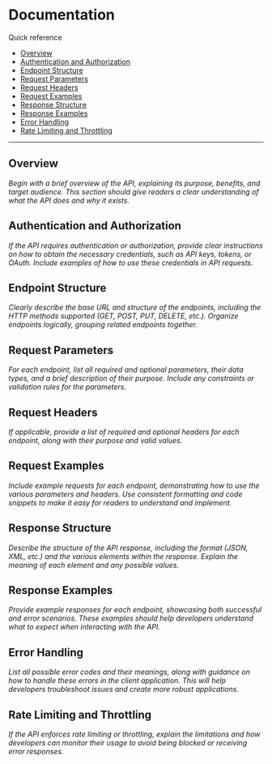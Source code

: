 # Documentation

Quick reference

* [Overview](#overview)
* [Authentication and Authorization](#authentication-and-authorization)
* [Endpoint Structure](#endpoint-structure)
* [Request Parameters](#request-parameters)
* [Request Headers](#request-headers)
* [Request Examples](#request-examples)
* [Response Structure](#response-structure)
* [Response Examples](#response-examples)
* [Error Handling](#error-handling)
* [Rate Limiting and Throttling](#rate-limiting-and-throttling)

---

## Overview

*Begin with a brief overview of the API, explaining its purpose, benefits, and target audience. This section should give readers a clear understanding of what the API does and why it exists.*


## Authentication and Authorization

*If the API requires authentication or authorization, provide clear instructions on how to obtain the necessary credentials, such as API keys, tokens, or OAuth. Include examples of how to use these credentials in API requests.*

## Endpoint Structure

*Clearly describe the base URL and structure of the endpoints, including the HTTP methods supported (GET, POST, PUT, DELETE, etc.). Organize endpoints logically, grouping related endpoints together.*

## Request Parameters

*For each endpoint, list all required and optional parameters, their data types, and a brief description of their purpose. Include any constraints or validation rules for the parameters.*

## Request Headers

*If applicable, provide a list of required and optional headers for each endpoint, along with their purpose and valid values.*

## Request Examples

*Include example requests for each endpoint, demonstrating how to use the various parameters and headers. Use consistent formatting and code snippets to make it easy for readers to understand and implement.*

## Response Structure

*Describe the structure of the API response, including the format (JSON, XML, etc.) and the various elements within the response. Explain the meaning of each element and any possible values.*

## Response Examples

*Provide example responses for each endpoint, showcasing both successful and error scenarios. These examples should help developers understand what to expect when interacting with the API.*

## Error Handling

*List all possible error codes and their meanings, along with guidance on how to handle these errors in the client application. This will help developers troubleshoot issues and create more robust applications.*

## Rate Limiting and Throttling

*If the API enforces rate limiting or throttling, explain the limitations and how developers can monitor their usage to avoid being blocked or receiving error responses.*